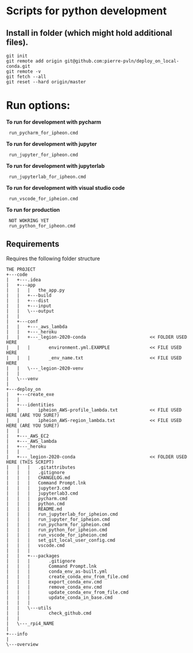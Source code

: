# Scripts for python development

## Install in folder (which might hold additional files).
```
git init
git remote add origin git@github.com:pierre-pvln/deploy_on_local-conda.git
git remote -v
git fetch --all
git reset --hard origin/master
```

# Run options:
__To run for development with pycharm__
```
 run_pycharm_for_ipheon.cmd
```  

__To run for development with jupyter__
```
 run_jupyter_for_ipheon.cmd
```  

__To run for development with jupyterlab__
```
 run_jupyterlab_for_ipheon.cmd
```  

__To run for development with visual studio code__
```
 run_vscode_for_ipheion.cmd
```  

__To run for production__
```
 NOT WOKRING YET
 run_python_for_ipheon.cmd
```  

## Requirements

Requires the following folder structure
```
THE PROJECT
+---code
|   +---.idea
|   +---app
|   |   |   the_app.py
|   |   +---build
|   |   +---dist
|   |   +---input
|   |   \---output
|   |
|   +---conf
|   |   +---_aws_lambda
|   |   +---_heroku
|   |   +---_legion-2020-conda                        << FOLDER USED HERE 
|   |   |       environment.yml.EXAMPLE               << FILE USED HERE
|   |   |       _env_name.txt                         << FILE USED HERE
|   |   \---_legion-2020-venv
|   |           
|   \---venv
|
+---deploy_on
|   +---create_exe
|   |       
|   +---identities
|   |       ipheion_AWS-profile_lambda.txt            << FILE USED HERE (ARE YOU SURE?)
|   |       ipheion_AWS-region_lambda.txt             << FILE USED HERE (ARE YOU SURE?)
|   |       
|   +---_AWS_EC2
|   +---_AWS_lambda                                   
|   +---_heroku
|   |       
|   +---_legion-2020-conda                            << FOLDER USED HERE (THIS SCRIPT)
|   |   |   .gitattributes
|   |   |   .gitignore
|   |   |   CHANGELOG.md
|   |   |   Command Prompt.lnk
|   |   |   jupyter3.cmd
|   |   |   jupyterlab3.cmd
|   |   |   pycharm.cmd
|   |   |   python.cmd
|   |   |   README.md
|   |   |   run_jupyterlab_for_ipheion.cmd
|   |   |   run_jupyter_for_ipheion.cmd
|   |   |   run_pycharm_for_ipheion.cmd
|   |   |   run_python_for_ipheion.cmd
|   |   |   run_vscode_for_ipheion.cmd
|   |   |   set_git_local_user_config.cmd
|   |   |   vscode.cmd
|   |   |   
|   |   +---packages
|   |   |       .gitignore
|   |   |       Command Prompt.lnk
|   |   |       conda_env_as-built.yml
|   |   |       create_conda_env_from_file.cmd
|   |   |       export_conda_env.cmd
|   |   |       remove_conda_env.cmd
|   |   |       update_conda_env_from_file.cmd
|   |   |       update_conda_in_base.cmd
|   |   |       
|   |   \---utils
|   |           check_github.cmd
|   |           
|   \---_rpi4_NAME
|
+---info
|           
\---overview

```
